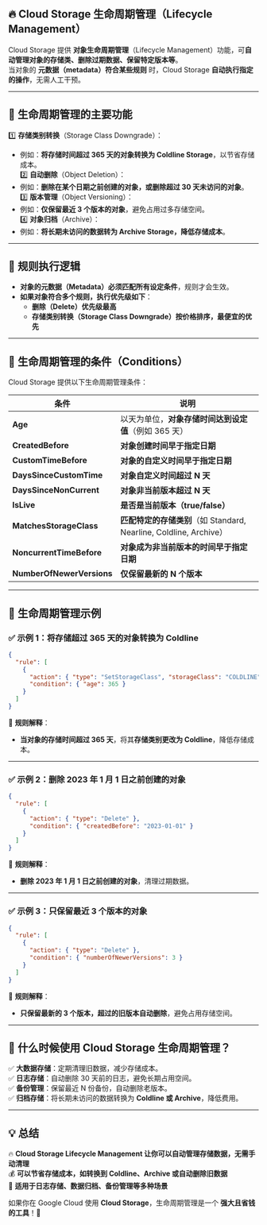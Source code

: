 ## **🔥 Cloud Storage 生命周期管理（Lifecycle Management）**

Cloud Storage 提供 **对象生命周期管理**（Lifecycle Management）功能，可**自动管理对象的存储类、删除过期数据、保留特定版本等**。  
当对象的 **元数据（metadata）符合某些规则** 时，Cloud Storage **自动执行指定的操作**，无需人工干预。

---

## **📌 生命周期管理的主要功能**

1️⃣ **存储类别转换**（Storage Class Downgrade）：

- 例如：**将存储时间超过 365 天的对象转换为 Coldline Storage**，以节省存储成本。  
    2️⃣ **自动删除**（Object Deletion）：
- 例如：**删除在某个日期之前创建的对象，或删除超过 30 天未访问的对象**。  
    3️⃣ **版本管理**（Object Versioning）：
- 例如：**仅保留最近 3 个版本的对象**，避免占用过多存储空间。  
    4️⃣ **对象归档**（Archive）：
- 例如：**将长期未访问的数据转为 Archive Storage，降低存储成本**。

---

## **📌 规则执行逻辑**

- **对象的元数据（Metadata）必须匹配所有设定条件**，规则才会生效。
- **如果对象符合多个规则，执行优先级如下**：
    - **删除（Delete）优先级最高**
    - **存储类别转换（Storage Class Downgrade）按价格排序，最便宜的优先**

---

## **🎯 生命周期管理的条件（Conditions）**

Cloud Storage 提供以下生命周期管理条件：

|**条件**|**说明**|
|---|---|
|**Age**|以天为单位，**对象存储时间达到设定值**（例如 365 天）|
|**CreatedBefore**|**对象创建时间早于指定日期**|
|**CustomTimeBefore**|**对象的自定义时间早于指定日期**|
|**DaysSinceCustomTime**|**对象自定义时间超过 N 天**|
|**DaysSinceNonCurrent**|**对象非当前版本超过 N 天**|
|**IsLive**|**是否是当前版本（true/false）**|
|**MatchesStorageClass**|**匹配特定的存储类别**（如 Standard, Nearline, Coldline, Archive）|
|**NoncurrentTimeBefore**|**对象成为非当前版本的时间早于指定日期**|
|**NumberOfNewerVersions**|**仅保留最新的 N 个版本**|

---

## **📌 生命周期管理示例**

### **✅ 示例 1：将存储超过 365 天的对象转换为 Coldline**

```json
{
  "rule": [
    {
      "action": { "type": "SetStorageClass", "storageClass": "COLDLINE" },
      "condition": { "age": 365 }
    }
  ]
}
```

📌 **规则解释**：

- **当对象的存储时间超过 365 天**，将其**存储类别更改为 Coldline**，降低存储成本。

---

### **✅ 示例 2：删除 2023 年 1 月 1 日之前创建的对象**

```json
{
  "rule": [
    {
      "action": { "type": "Delete" },
      "condition": { "createdBefore": "2023-01-01" }
    }
  ]
}
```

📌 **规则解释**：

- **删除 2023 年 1 月 1 日之前创建的对象**，清理过期数据。

---

### **✅ 示例 3：只保留最近 3 个版本的对象**

```json
{
  "rule": [
    {
      "action": { "type": "Delete" },
      "condition": { "numberOfNewerVersions": 3 }
    }
  ]
}
```

📌 **规则解释**：

- **只保留最新的 3 个版本，超过的旧版本自动删除**，避免占用存储空间。

---

## **🚀 什么时候使用 Cloud Storage 生命周期管理？**

✅ **大数据存储**：定期清理旧数据，减少存储成本。  
✅ **日志存储**：自动删除 30 天前的日志，避免长期占用空间。  
✅ **备份管理**：保留最近 N 份备份，自动删除老版本。  
✅ **归档存储**：将长期未访问的数据转换为 **Coldline 或 Archive**，降低费用。

---

## **💡 总结**

🔥 **Cloud Storage Lifecycle Management 让你可以自动管理存储数据，无需手动清理**  
💰 **可以节省存储成本，如转换到 Coldline、Archive 或自动删除旧数据**  
🔄 **适用于日志存储、数据归档、备份管理等多种场景**

如果你在 Google Cloud 使用 **Cloud Storage**，生命周期管理是一个 **强大且省钱的工具**！🚀
